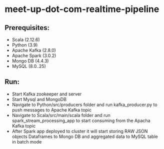 # meet-up-dot-com-realtime-pipeline
 
## Prerequisites:
* Scala (2.12.6)
* Python (3.9)
* Apache Kafka (2.8.0)
* Apache Spark (3.0.2)
* Mongo DB (4.4.3)
* MySQL (8.0..25)

## Run:
* Start Kafka zookeeper and server
* Start Mysql and MongoDB
* Navigate to Python/src/producers folder and run kafka_producer.py to push messages to Apache Kafka topic
* Navigate to Scala/src/main/scala folder and run spark_stream_processing_app to start consuming from the Apacha Kafka topic
* After Spark app deployed to cluster it will start storing RAW JSON objects Dataframes to Mongo DB and aggregated data to MySQL table in batch mode

